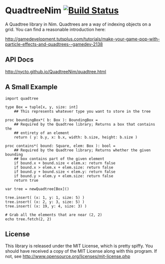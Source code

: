 QuadtreeNim [![Build Status](https://travis-ci.org/Nycto/QuadtreeNim.svg?branch=master)](https://travis-ci.org/Nycto/QuadtreeNim)
===========

A Quadtree library in Nim. Quadtrees are a way of indexing objects on a grid.
You can find a reasonable introduction here:

http://gamedevelopment.tutsplus.com/tutorials/make-your-game-pop-with-particle-effects-and-quadtrees--gamedev-2138

API Docs
--------

http://nycto.github.io/QuadtreeNim/quadtree.html

A Small Example
---------------

```nimrod
import quadtree

type Box = tuple[x, y, size: int]
    ## This represents whatever type you want to store in the tree

proc boundingBox*( b: Box ): BoundingBox =
    ## Required by the Quadtree library; Returns a box that contains the
    ## entirety of an element
    return ( y: b.y, x: b.x, width: b.size, height: b.size )

proc contains*( bound: Square, elem: Box ): bool =
    ## Required by the Quadtree library; Returns whether the given bounding
    ## box contains part of the given element
    if bound.x + bound.size < elem.x: return false
    if bound.x > elem.x + elem.size: return false
    if bound.y + bound.size < elem.y: return false
    if bound.y > elem.y + elem.size: return false
    return true

var tree = newQuadtree[Box]()

tree.insert( (x: 1, y: 1, size: 5) )
tree.insert( (x: 2, y: 3, size: 5) )
tree.insert( (x: 19, y: 4, size: 3) )

# Grab all the elements that are near (2, 2)
echo tree.fetch(2, 2)
```

License
-------

This library is released under the MIT License, which is pretty spiffy. You
should have received a copy of the MIT License along with this program. If
not, see http://www.opensource.org/licenses/mit-license.php



